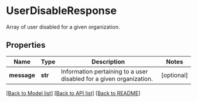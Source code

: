 # UserDisableResponse

Array of user disabled for a given organization.
## Properties
Name | Type | Description | Notes
------------ | ------------- | ------------- | -------------
**message** | **str** | Information pertaining to a user disabled for a given organization. | [optional] 

[[Back to Model list]](README.md#documentation-for-models) [[Back to API list]](README.md#documentation-for-api-endpoints) [[Back to README]](README.md)


